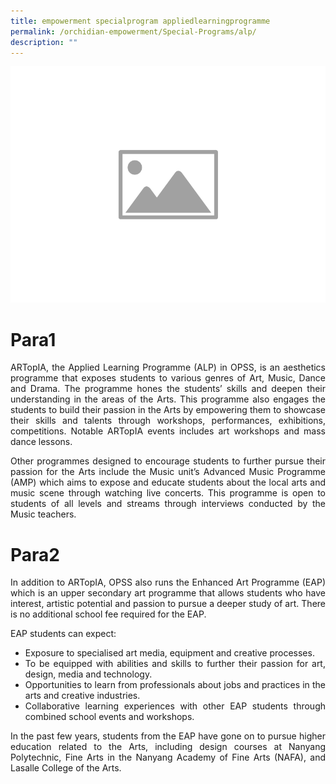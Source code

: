 ```yaml
---
title: empowerment specialprogram appliedlearningprogramme
permalink: /orchidian-empowerment/Special-Programs/alp/
description: ""
---
```



![](/images/WIP/placeholder-image.png)
# Para1
<div align="justify">
	
ARTopIA, the Applied Learning Programme (ALP) in OPSS, is an aesthetics programme that exposes students to various genres of Art, Music, Dance and Drama. The programme hones the students’ skills and deepen their understanding in the areas of the Arts. This programme also engages the students to build their passion in the Arts by empowering them to showcase their skills and talents through workshops, performances, exhibitions, competitions. Notable ARTopIA events includes art workshops and mass dance lessons.

Other programmes designed to encourage students to further pursue their passion for the Arts include the Music unit’s Advanced Music Programme (AMP) which aims to expose and educate students about the local arts and music scene through watching live concerts. This programme is open to students of all levels and streams through interviews conducted by the Music teachers.

# Para2
In addition to ARTopIA, OPSS also runs the Enhanced Art Programme (EAP) which is an upper secondary art programme that allows students who have interest, artistic potential and passion to pursue a deeper study of art. There is no additional school fee required for the EAP. 

EAP students can expect:

* Exposure to specialised art media, equipment and creative processes.
* To be equipped with abilities and skills to further their passion for art, design, media and technology.
* Opportunities to learn from professionals about jobs and practices in the arts and creative industries.
* Collaborative learning experiences with other EAP students through combined school events and workshops.

In the past few years, students from the EAP have gone on to pursue higher education related to the Arts, including design courses at Nanyang Polytechnic, Fine Arts in the Nanyang Academy of Fine Arts (NAFA), and Lasalle College of the Arts.</div>